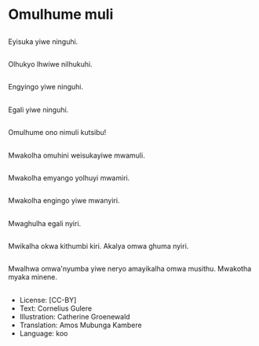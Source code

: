 # Omulhume muli

##
Eyisuka yiwe ninguhi.

##
Olhukyo lhwiwe nilhukuhi.

##
Engyingo yiwe ninguhi.

##
Egali yiwe ninguhi.

##
Omulhume ono nimuli kutsibu!

##
Mwakolha omuhini weisukayiwe mwamuli.

##
Mwakolha emyango yolhuyi mwamiri.

##
Mwakolha engingo yiwe mwanyiri.

##
Mwaghulha egali nyiri.

##
Mwikalha okwa kithumbi kiri. Akalya omwa ghuma nyiri.

##
Mwalhwa omwa'nyumba yiwe neryo amayikalha omwa musithu. Mwakotha myaka minene.

##
* License: [CC-BY]
* Text: Cornelius Gulere
* Illustration: Catherine Groenewald
* Translation: Amos Mubunga Kambere
* Language: koo
